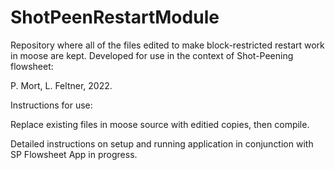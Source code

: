 # ShotPeenRestartModule

Repository where all of the files edited to make block-restricted restart work in moose are kept. Developed for use in the context of Shot-Peening flowsheet:

P. Mort, L. Feltner, 2022.

Instructions for use:

Replace existing files in moose source with editied copies, then compile.

Detailed instructions on setup and running application in conjunction with SP Flowsheet App in progress.
